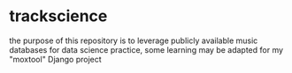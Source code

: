 # trackscience
the purpose of this repository is to leverage publicly available music databases for data science practice, some learning may be adapted for my "moxtool" Django project
